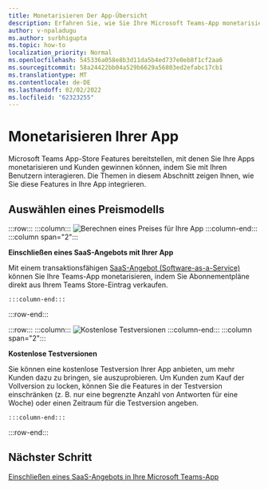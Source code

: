 ```yaml
---
title: Monetarisieren Der App-Übersicht
description: Erfahren Sie, wie Sie Ihre Microsoft Teams-App monetarisieren.
author: v-npaladugu
ms.author: surbhigupta
ms.topic: how-to
localization_priority: Normal
ms.openlocfilehash: 545336a058e8b3d11da5b4ed737e0eb8f1cf2aa6
ms.sourcegitcommit: 58a24422bb04a529b6629a56803ed2efabc17cb1
ms.translationtype: MT
ms.contentlocale: de-DE
ms.lasthandoff: 02/02/2022
ms.locfileid: "62323255"
---
```

# <a name="monetize-your-app"></a>Monetarisieren Ihrer App

Microsoft Teams App-Store Features bereitstellen, mit denen Sie Ihre Apps monetarisieren und Kunden gewinnen können, indem Sie mit Ihren Benutzern interagieren. Die Themen in diesem Abschnitt zeigen Ihnen, wie Sie diese Features in Ihre App integrieren.

## <a name="choose-a-pricing-model"></a>Auswählen eines Preismodells

:::row:::
    :::column:::
        ![Berechnen eines Preises für Ihre App](~/assets/images/saas-offer/pricing-charge-price.png)
    :::column-end:::
    :::column span="2":::

**Einschließen eines SaaS-Angebots mit Ihrer App**

Mit einem transaktionsfähigen [SaaS-Angebot (Software-as-a-Service)](~/concepts/deploy-and-publish/appsource/prepare/include-saas-offer.md) können Sie Ihre Teams-App monetarisieren, indem Sie Abonnementpläne direkt aus Ihrem Teams Store-Eintrag verkaufen.

    :::column-end:::
:::row-end:::

:::row:::
    :::column:::
![Kostenlose Testversionen](~/assets/images/saas-offer/pricing-free-trial.png)
    :::column-end:::
    :::column span="2":::

**Kostenlose Testversionen**

Sie können eine kostenlose Testversion Ihrer App anbieten, um mehr Kunden dazu zu bringen, sie auszuprobieren. Um Kunden zum Kauf der Vollversion zu locken, können Sie die Features in der Testversion einschränken (z. B. nur eine begrenzte Anzahl von Antworten für eine Woche) oder einen Zeitraum für die Testversion angeben.

    :::column-end:::
:::row-end:::

## <a name="next-step"></a>Nächster Schritt

[Einschließen eines SaaS-Angebots in Ihre Microsoft Teams-App](~/concepts/deploy-and-publish/appsource/prepare/include-saas-offer.md)